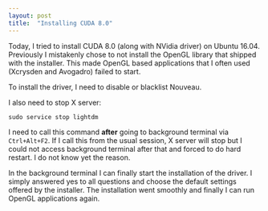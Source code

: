 ```yaml
---
layout: post
title:  "Installing CUDA 8.0"
---
```


Today, I tried to install CUDA 8.0 (along with NVidia driver)
on Ubuntu 16.04.
Previously I mistakenly chose to not install the OpenGL library
that shipped with the installer.
This made OpenGL based applications that I often used (Xcrysden
and Avogadro) failed to start.

To install the driver, I need to disable or blacklist Nouveau.

I also need to stop X server:
```
sudo service stop lightdm
```
I need to call this command **after** going to
background terminal via `Ctrl+Alt+F2`.
If I call this from the usual session, X server will stop but I could
not access background terminal after that and forced to do hard restart.
I do not know yet the reason.

In the background terminal I can finally start the installation of
the driver. I simply answered yes to all questions and
choose the default settings offered by the installer.
The installation went smoothly and finally I can run OpenGL applications
again.
